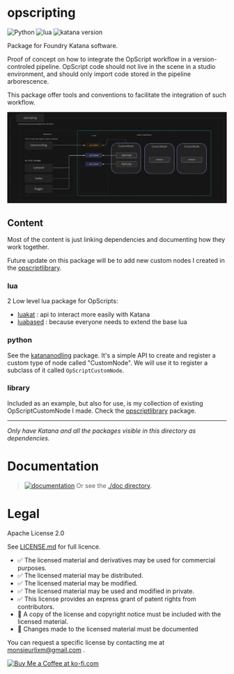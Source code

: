 # opscripting

![Python](https://img.shields.io/badge/Python->=2.7-4f4f4f?labelColor=3776ab&logo=python&logoColor=FED142)
![lua](https://img.shields.io/badge/Lua->=5.1.5-4f4f4f?labelColor=000090&logo=lua&logoColor=white)
![katana version](https://img.shields.io/badge/Katana->=3.6-4f4f4f?labelColor=111111&logo=katana&logoColor=FCB123)

Package for Foundry Katana software.

Proof of concept on how to integrate the OpScript workflow in a 
version-controled pipeline. OpScript code should not live in the scene in a
studio environment, and should only import code stored in the pipeline arborescence.

This package offer tools and conventions to facilitate the integration of such workflow.

![opscripting repository logic diagram](./doc/img/diagram-overall.png)


## Content

Most of the content is just linking dependencies and documenting how they
work together.

Future update on this package will be to add new custom nodes I created
in the [opscriptlibrary](opscriptlibrary/).


### lua

2 Low level lua package for OpScripts:

- [luakat](https://github.com/MrLixm/luakat) : api to interact more easily with Katana
- [luabased](https://github.com/MrLixm/luabased) : because everyone needs to extend the base lua 


### python

See the [katananodling](https://github.com/MrLixm/katananodling) package. It's a simple API to create
and register a custom type of node called "CustomNode".
We will use it to register a subclass of it called `OpScriptCustomNode`.

### library

Included as an example, but also for use, is my collection of existing OpScriptCustomNode
I made. Check the [opscriptlibrary](opscriptlibrary/) package. 

---

_Only have Katana and all the packages visible in this directory as dependencies._


# Documentation

> [![documentation](https://img.shields.io/badge/visit_documentation-blue)](./doc/INDEX.md)
> Or see the [./doc directory](./doc).


# Legal

Apache License 2.0

See [LICENSE.md](LICENSE.md) for full licence.

- ✅ The licensed material and derivatives may be used for commercial purposes.
- ✅ The licensed material may be distributed.
- ✅ The licensed material may be modified.
- ✅ The licensed material may be used and modified in private.
- ✅ This license provides an express grant of patent rights from contributors.
- 📏 A copy of the license and copyright notice must be included with the licensed material.
- 📏 Changes made to the licensed material must be documented

You can request a specific license by contacting me at [monsieurlixm@gmail.com](mailto:monsieurlixm@gmail.com) .

<a href='https://ko-fi.com/E1E3ALNSG' target='_blank'>
<img height='36' style='border:0px;height:36px;' src='https://cdn.ko-fi.com/cdn/kofi1.png?v=3' border='0' alt='Buy Me a Coffee at ko-fi.com' />
</a> 
